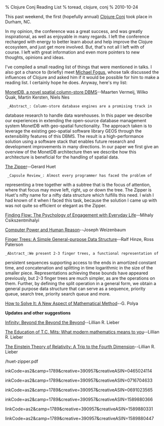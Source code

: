 % Clojure Conj Reading List
% toread, clojure, conj
% 2010-10-24


This past weekend, the first (hopefully annual) [Clojure Conj][1] took place
in Durham, NC.

In my opinion, the conference was a great success, and was greatly
inspirational, as well as enjoyable in many regards. I left the conference
recharged with energy to better learn about and help improve the Clojure
ecosystem, and just get more involved. But, that's not all I left with of
course. I left with great information and even more pointers to new thoughts,
opinions and ideas.

I've compiled a small reading list of things that were mentioned in talks. I
also got a chance to (briefly) meet [Michael Fogus][2], whose talk discussed
the influences of Clojure and asked him if it would be possible for him to
make a reading list. I certainly hope he does. Anyway, here's my list:

[MonetDB, a novel spatial column-store DBMS][3]--Maarten Vermeij, Wilko Quak,
Martin Kersten, Niels Nes

     _Abstract_: Column-store database engines are a promising track in
database research to handle data warehouses. In this paper we describe our
experiences in extending the open-source database management system MonetDB
with geo-spatial functionality. The approach taken is to leverage the existing
geo-spatial software library GEOS through the extensibility features of this
DBMS. The result is a high-performance solution using a software stack that
enables future research and development improvements in many directions. In
our paper we first give an overview of the MonetDB architecture then we
describe how this architecture is beneficial for the handling of spatial data.

[The Zipper][4]--Gerard Huet

     _Capsule Review_: Almost every programmer has faced the problem of
representing a tree together with a subtree that is the focus of attention,
where that focus may move left, right, up or down the tree. The Zipper is
Huet's nifty name for a nifty data structure which fulfills this need. I wish
I had known of it when I faced this task, because the solution I came up with
was not quite so efficient or elegant as the Zipper.

[Finding Flow: The Psychology of Engagement with Everyday Life][5]--Mihaly
Csikszentmihalyi

[Computer Power and Human Reason][6]--Joseph Weizenbaum

[Finger Trees: A Simple General-purpose Data Structure][7]--Ralf Hinze, Ross
Paterson

    _Abstract_:We present 2-3 finger trees, a functional representation of
persistent sequences supporting access to the ends in amortized constant time,
and concatenation and splitting in time logarithmic in the size of the smaller
piece. Representations achieving these bounds have appeared previously, but
2-3 finger trees are much simpler, as are the operations on them. Further, by
defining the split operation in a general form, we obtain a general purpose
data structure that can serve as a sequence, priority queue, search tree,
priority search queue and more.

[How to Solve It: A New Aspect of Mathematical Method][8]--G. Polya

**Updates and other suggestions**

[Infinity: Beyond the Beyond the Beyond][9]--Lillian R. Lieber

[The Education of T.C. Mits: What modern mathematics means to
you][10]--Lillian R. Lieber

[The Einstein Theory of Relativity: A Trip to the Fourth
Dimension][11]--Lillian R. Lieber

   [1]: http://first.clojure-conj.org

   [2]: http://fogus.me

   [3]: http://www.gdmc.nl/publications/2008/MonetDB.pdf

   [4]: http://www.st.cs.uni-saarland.de/edu/seminare/2005/advanced-fp/docs
/huet-zipper.pdf

   [5]: http://www.amazon.com/gp/product/0465024114?ie=UTF8&tag=siusdesi2-20&l
inkCode=as2&camp=1789&creative=390957&creativeASIN=0465024114

   [6]: http://www.amazon.com/gp/product/0716704633?ie=UTF8&tag=siusdesi2-20&l
inkCode=as2&camp=1789&creative=390957&creativeASIN=0716704633

   [7]: http://www.soi.city.ac.uk/~ross/papers/FingerTree.pdf

   [8]: http://www.amazon.com/gp/product/0691023565?ie=UTF8&tag=siusdesi2-20&l
inkCode=as2&camp=1789&creative=390957&creativeASIN=0691023565

   [9]: http://www.amazon.com/gp/product/1589880366?ie=UTF8&tag=siusdesi2-20&l
inkCode=as2&camp=1789&creative=390957&creativeASIN=1589880366

   [10]: http://www.amazon.com/gp/product/1589880331?ie=UTF8&tag=siusdesi2-20&
linkCode=as2&camp=1789&creative=390957&creativeASIN=1589880331

   [11]: http://www.amazon.com/gp/product/1589880447?ie=UTF8&tag=siusdesi2-20&
linkCode=as2&camp=1789&creative=390957&creativeASIN=1589880447

